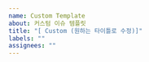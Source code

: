 ```yaml
---
name: Custom Template
about: 커스텀 이슈 템플릿
title: "[ Custom (원하는 타이틀로 수정)]"
labels: ""
assignees: ""
---
```

